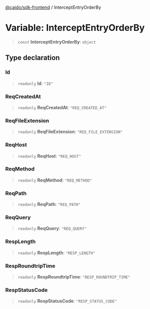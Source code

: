 [@caido/sdk-frontend](../index.md) / InterceptEntryOrderBy

# Variable: InterceptEntryOrderBy

> `const` **InterceptEntryOrderBy**: `object`

## Type declaration

### Id

> `readonly` **Id**: `"ID"`

### ReqCreatedAt

> `readonly` **ReqCreatedAt**: `"REQ_CREATED_AT"`

### ReqFileExtension

> `readonly` **ReqFileExtension**: `"REQ_FILE_EXTENSION"`

### ReqHost

> `readonly` **ReqHost**: `"REQ_HOST"`

### ReqMethod

> `readonly` **ReqMethod**: `"REQ_METHOD"`

### ReqPath

> `readonly` **ReqPath**: `"REQ_PATH"`

### ReqQuery

> `readonly` **ReqQuery**: `"REQ_QUERY"`

### RespLength

> `readonly` **RespLength**: `"RESP_LENGTH"`

### RespRoundtripTime

> `readonly` **RespRoundtripTime**: `"RESP_ROUNDTRIP_TIME"`

### RespStatusCode

> `readonly` **RespStatusCode**: `"RESP_STATUS_CODE"`
